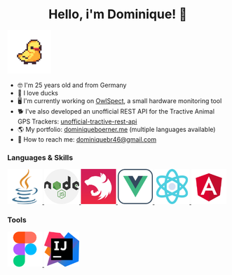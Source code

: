 <h1 align="center">Hello, i'm Dominique! 👋</h1>
<img height="100" src="https://raw.githubusercontent.com/dominique-boerner/dominique-boerner/main/duck.gif" />

* 🤓 I'm 25 years old and from Germany
* 🦆 I love ducks
* 🖥️ I'm currently working on <a href="https://github.com/dominique-boerner/OwlSpect">OwlSpect</a>, a small hardware monitoring tool
* 🐕 I've also developed an unofficial REST API for the Tractive Animal GPS Trackers: <a href="https://github.com/dominique-boerner/unofficial-tractive-rest-api">unofficial-tractive-rest-api</a>
* 🌎 My portfolio: <a href="dominiqueboerner.me">dominiqueboerner.me</a> (multiple languages available)
* 📧 How to reach me: <a href="dominiquebr46@gmail.com">dominiquebr46@gmail.com</a>

<h3>Languages & Skills</h3>

<div>
  <a href="https://www.w3schools.com/java/">
    <img height="80" src="https://raw.githubusercontent.com/dominique-boerner/dominique-boerner/main/java.png" />
  </a>
  <a href="https://nodejs.org/en">
    <img height="80" src="https://raw.githubusercontent.com/dominique-boerner/dominique-boerner/main/nodejs.png" />
  </a>
  <a href="https://nestjs.com/">
    <img height="80" src="https://raw.githubusercontent.com/dominique-boerner/dominique-boerner/main/nestjs.png" />
  </a>
  <a href="https://vuejs.org/">
    <img height="80" src="https://raw.githubusercontent.com/dominique-boerner/dominique-boerner/main/vue.png" />
  </a>
  <a href="https://react.dev/">
    <img height="80" src="https://raw.githubusercontent.com/dominique-boerner/dominique-boerner/main/science.png" />
  </a>
  <a href="https://angular.io/">
    <img height="80" src="https://raw.githubusercontent.com/dominique-boerner/dominique-boerner/main/angular.png" />
  </a>
</div>

<h3>Tools</h3>

<div>
  <a href="https://www.figma.com/">
    <img height="80" src="https://raw.githubusercontent.com/dominique-boerner/dominique-boerner/main/figma.png" />
  </a>
  <a href="https://www.jetbrains.com/idea/">
    <img height="80" src="https://raw.githubusercontent.com/dominique-boerner/dominique-boerner/main/intellij.png" />
  </a>
</div>
